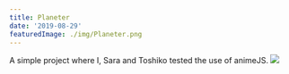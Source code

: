 ```yaml
---
title: Planeter
date: '2019-08-29'
featuredImage: ./img/Planeter.png 
---
```



A simple project where I, Sara and Toshiko tested the use of animeJS.
<a href="https://tocico.github.io/group8/" target="_blank">
<img src="/img/Planeter.png" frameborder="0" allowfullscreen>
</a>
